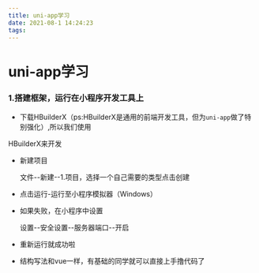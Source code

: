 ```yaml
---
title: uni-app学习
date: 2021-08-1 14:24:23
tags:
---
```

# uni-app学习

### 1.搭建框架，运行在小程序开发工具上

- 下载HBuilderX（ps:HBuilderX是通用的前端开发工具，但为`uni-app`做了特别强化）,所以我们使用

HBuilderX来开发

<!-- more -->

- 新建项目

  文件--新建--1.项目，选择一个自己需要的类型点击创建

- 点击运行-运行至小程序模拟器（Windows）

- 如果失败，在小程序中设置

  设置--安全设置--服务器端口--开启

- 重新运行就成功啦

- 结构写法和vue一样，有基础的同学就可以直接上手撸代码了

  

  